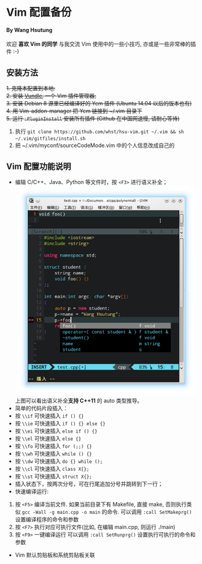 # Vim 配置备份

#### By Wang Hsutung

欢迎 __喜欢 Vim 的同学__ 与我交流 Vim 使用中的一些小技巧, 亦或是一些非常棒的插件 :-)  

## 安装方法
<del>1. 克隆本配置到本地:<br></del>
<del>2. 安装 [Vundle](https://github.com/VundleVim/Vundle.vim), 一个 Vim 插件管理器;<br></del>
<del>3. 安装 Debian 8 源里已经编译好的 Ycm 插件 (Ubuntu 14.04 以后的版本也有)<br></del>
<del>4. 用 Vim-addon-manager 把 Ycm 链接到 ~/.vim 目录下<br></del>
<del>5. 运行 `:PluginInstall` 安装所有插件 (Github 在中国网速慢, 请耐心等待)<br></del>
1. 执行 `git clone https://github.com/whst/hsu-vim.git ~/.vim && sh ~/.vim/gitfiles/install.sh`
2. 把 ~/.vim/myconf/sourceCodeMode.vim 中的个人信息改成自己的

## Vim 配置功能说明

* 编辑 C/C++、Java、Python 等文件时，按 `<F3>` 进行语义补全；
![Ycm Completion](https://raw.githubusercontent.com/whst/hsu-vim/master/gitfiles/auto.png) <br>
上图可以看出语义补全**支持 C++11** 的 auto 类型推导。
* 简单的代码片段插入：
 * 按 `\\if` 可快速插入 `if () {}`
 * 按 `\\ie` 可快速插入 `if () {} else {}`
 * 按 `\\ei` 可快速插入 `else if () {}`
 * 按 `\\el` 可快速插入 `else {}`
 * 按 `\\fo` 可快速插入 `for (;;) {}`
 * 按 `\\wh` 可快速插入 `while () {}`
 * 按 `\\dw` 可快速插入 `do {} while ();`
 * 按 `\\cl` 可快速插入 `class X{};`
 * 按 `\\st` 可快速插入 `struct X{};`
* 插入状态下，按两次分号，可在行尾追加分号并跳转到下一行；
* 快速编译运行:
 1. 按 `<F5>` 编译当前文件. 如果当前目录下有 Makefile, 直接 make, 否则执行类似 `gcc -Wall -g main.cpp -o main` 的命令.
 可以调用 `:call SetMakeprg()` 设置编译程序的命令和参数
 2. 按 `<F7>` 执行对应可执行文件(比如, 在编辑 main.cpp, 则运行 ./main)
 3. 按 `<F9>` 一键编译运行
 可以调用 `:call SetRunprg()` 设置执行可执行的命令和参数

* Vim 默认剪贴板和系统剪贴板关联
